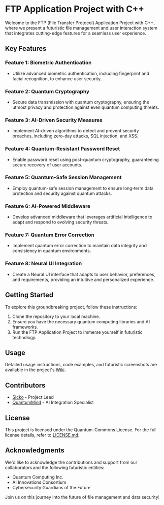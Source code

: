 # FTP Application Project with C++

Welcome to the FTP (File Transfer Protocol) Application Project with C++, where we present a futuristic file management and user interaction system that integrates cutting-edge features for a seamless user experience.

## Key Features

### Feature 1: Biometric Authentication

- Utilize advanced biometric authentication, including fingerprint and facial recognition, to enhance user security.

### Feature 2: Quantum Cryptography

- Secure data transmission with quantum cryptography, ensuring the utmost privacy and protection against even quantum computing threats.

### Feature 3: AI-Driven Security Measures

- Implement AI-driven algorithms to detect and prevent security breaches, including zero-day attacks, SQL injection, and XSS.

### Feature 4: Quantum-Resistant Password Reset

- Enable password reset using post-quantum cryptography, guaranteeing secure recovery of user accounts.

### Feature 5: Quantum-Safe Session Management

- Employ quantum-safe session management to ensure long-term data protection and security against quantum attacks.

### Feature 6: AI-Powered Middleware

- Develop advanced middleware that leverages artificial intelligence to adapt and respond to evolving security threats.

### Feature 7: Quantum Error Correction

- Implement quantum error correction to maintain data integrity and consistency in quantum environments.

### Feature 8: Neural UI Integration

- Create a Neural UI interface that adapts to user behavior, preferences, and requirements, providing an intuitive and personalized experience.

## Getting Started

To explore this groundbreaking project, follow these instructions:

1. Clone the repository to your local machine.
2. Ensure you have the necessary quantum computing libraries and AI frameworks.
3. Run the FTP Application Project to immerse yourself in futuristic technology.

## Usage

Detailed usage instructions, code examples, and futuristic screenshots are available in the project's [Wiki](wiki/usage.md).

## Contributors

- [Sicko](https://github.com/CyberDeathSicko) - Project Lead
- [QuantumMind](https://github.com/QuantumMindAI) - AI Integration Specialist

## License

This project is licensed under the Quantum-Commons License. For the full license details, refer to [LICENSE.md](LICENSE.md).

## Acknowledgments

We'd like to acknowledge the contributions and support from our collaborators and the following futuristic entities:

- Quantum Computing Inc.
- AI Innovations Consortium
- Cybersecurity Guardians of the Future

Join us on this journey into the future of file management and data security!
